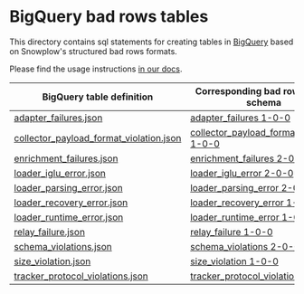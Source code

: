 # BigQuery bad rows tables

This directory contains sql statements for creating tables in [BigQuery](https://cloud.google.com/bigquery) based on Snowplow's structured bad rows formats.

Please find the usage instructions [in our docs](https://docs.snowplow.io/docs/managing-data-quality/failed-events/failed-events-in-athena-and-bigquery/).

| BigQuery table definition | Corresponding bad rows JSON schema |
| - | - |
| [adapter_failures.json](adapter_failures.json) | [adapter_failures 1-0-0] |
| [collector_payload_format_violation.json](collector_payload_format_violation.json) | [collector_payload_format_violation 1-0-0] |
| [enrichment_failures.json](enrichment_failures.json) | [enrichment_failures 2-0-0] |
| [loader_iglu_error.json](loader_iglu_error.json) | [loader_iglu_error 2-0-0] |
| [loader_parsing_error.json](loader_parsing_error.json) | [loader_parsing_error 2-0-0] |
| [loader_recovery_error.json](loader_recovery_error.json) | [loader_recovery_error 1-0-0] |
| [loader_runtime_error.json](loader_runtime_error.json) | [loader_runtime_error 1-0-1] |
| [relay_failure.json](relay_failure.json) | [relay_failure 1-0-0] |
| [schema_violations.json](schema_violations.json) | [schema_violations 2-0-0] |
| [size_violation.json](size_violation.json) | [size_violation 1-0-0] |
| [tracker_protocol_violations.json](tracker_protocol_violations.json) | [tracker_protocol_violations 1-0-0] |

[adapter_failures 1-0-0]: https://github.com/snowplow/iglu-central/blob/master/schemas/com.snowplowanalytics.snowplow.badrows/adapter_failures/jsonschema/1-0-0
[collector_payload_format_violation 1-0-0]: https://github.com/snowplow/iglu-central/blob/master/schemas/com.snowplowanalytics.snowplow.badrows/collector_payload_format_violation/jsonschema/1-0-0
[enrichment_failures 2-0-0]: https://github.com/snowplow/iglu-central/blob/master/schemas/com.snowplowanalytics.snowplow.badrows/enrichment_failures/jsonschema/2-0-0
[loader_iglu_error 2-0-0]: https://github.com/snowplow/iglu-central/blob/master/schemas/com.snowplowanalytics.snowplow.badrows/loader_iglu_error/jsonschema/2-0-0
[loader_parsing_error 2-0-0]: https://github.com/snowplow/iglu-central/blob/master/schemas/com.snowplowanalytics.snowplow.badrows/loader_parsing_error/jsonschema/2-0-0
[loader_recovery_error 1-0-0]: https://github.com/snowplow/iglu-central/blob/master/schemas/com.snowplowanalytics.snowplow.badrows/loader_recovery_error/jsonschema/1-0-0
[loader_runtime_error 1-0-1]: https://github.com/snowplow/iglu-central/blob/master/schemas/com.snowplowanalytics.snowplow.badrows/loader_runtime_error/jsonschema/1-0-1
[relay_failure 1-0-0]: https://github.com/snowplow/iglu-central/blob/master/schemas/com.snowplowanalytics.snowplow.badrows/relay_failure/jsonschema/1-0-0
[schema_violations 2-0-0]: https://github.com/snowplow/iglu-central/blob/master/schemas/com.snowplowanalytics.snowplow.badrows/schema_violations/jsonschema/2-0-0
[size_violation 1-0-0]: https://github.com/snowplow/iglu-central/blob/master/schemas/com.snowplowanalytics.snowplow.badrows/size_violation/jsonschema/1-0-0
[tracker_protocol_violations 1-0-0]: https://github.com/snowplow/iglu-central/blob/master/schemas/com.snowplowanalytics.snowplow.badrows/tracker_protocol_violations/jsonschema/1-0-0
